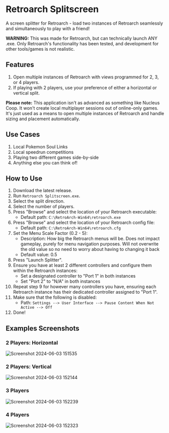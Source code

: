# Retroarch Splitscreen

A screen splitter for Retroarch - load two instances of Retroarch seamlessly and simultaneously to play with a friend!

**WARNING:** This was made for Retroarch, but can technically launch ANY .exe. Only Retroarch's functionality has been tested, and development for other tools/games is not realistic.

## Features

1. Open multiple instances of Retroarch with views programmed for 2, 3, or 4 players.
2. If playing with 2 players, use your preference of either a horizontal or vertical split.

**Please note:** This application isn't as advanced as something like Nucleus Coop. It won't create local multiplayer sessions out of online-only games. It's just used as a means to open multiple instances of Retroarch and handle sizing and placement automatically.

## Use Cases

1. Local Pokemon Soul Links
2. Local speedrun competitions
3. Playing two different games side-by-side
4. Anything else you can think of!

## How to Use

1. Download the latest release.
2. Run `Retroarch Splitscreen.exe`.
3. Select the split direction.
4. Select the number of players.
5. Press "Browse" and select the location of your Retroarch executable:
   - Default path: `C:\RetroArch-Win64\retroarch.exe`
6. Press "Browse" and select the location of your Retroarch config file:
   - Default path: `C:\RetroArch-Win64\retroarch.cfg`
7. Set the Menu Scale Factor (0.2 - 5):
   - Description: How big the Retroarch menus will be. Does not impact gameplay, purely for menu navigation purposes. Will not overwrite the old value so no need to worry about having to changing it back
   - Default value: 0.5
8. Press "Launch Splitter".
9. Ensure you have at least 2 different controllers and configure them within the Retroarch instances:
   - Set a designated controller to "Port 1" in both instances
   - Set "Port 2" to "N/A" in both instances
10. Repeat step 9 for however many controllers you have, ensuring each Retroarch instance has their dedicated controller assigned to "Port 1".
11. Make sure that the following is disabled:
    - Path: `Settings --> User Interface --> Pause Content When Not Active --> Off`
12. Done!

## Examples Screenshots

### 2 Players: Horizontal
![Screenshot 2024-06-03 151535](https://github.com/MatthewJ-Roberts/Retroarch-Splitscreen/assets/63058876/fae57546-5bf8-44ea-b045-acb9df32d357)

### 2 Players: Vertical
![Screenshot 2024-06-03 152144](https://github.com/MatthewJ-Roberts/Retroarch-Splitscreen/assets/63058876/da38740a-bfe3-4bda-a509-e563cb6bf327)

### 3 Players
![Screenshot 2024-06-03 152239](https://github.com/MatthewJ-Roberts/Retroarch-Splitscreen/assets/63058876/0b9982d9-b415-4e75-9089-64a0cfc884a7)

### 4 Players
![Screenshot 2024-06-03 152323](https://github.com/MatthewJ-Roberts/Retroarch-Splitscreen/assets/63058876/eff5a23e-44da-44fe-a7f6-f2da4e446194)
